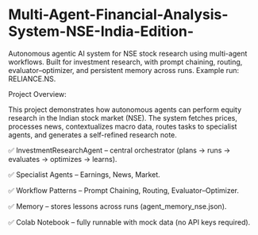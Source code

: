 # Multi-Agent-Financial-Analysis-System-NSE-India-Edition-

Autonomous agentic AI system for NSE stock research using multi-agent workflows.
Built for investment research, with prompt chaining, routing, evaluator–optimizer, and persistent memory across runs.
Example run: RELIANCE.NS.

Project Overview:
 
This project demonstrates how autonomous agents can perform equity research in the Indian stock market (NSE).
The system fetches prices, processes news, contextualizes macro data, routes tasks to specialist agents, and generates a self-refined research note.

✅ InvestmentResearchAgent – central orchestrator (plans → runs → evaluates → optimizes → learns).

✅ Specialist Agents – Earnings, News, Market.

✅ Workflow Patterns – Prompt Chaining, Routing, Evaluator–Optimizer.

✅ Memory – stores lessons across runs (agent_memory_nse.json).

✅ Colab Notebook – fully runnable with mock data (no API keys required).

